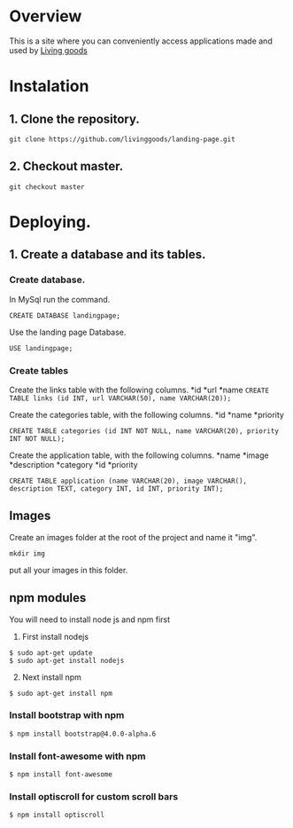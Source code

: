 # Overview
This is a site where you can conveniently access applications made and used by [Living goods](https://livinggoods.org/)

# Instalation
## 1. Clone the repository.
```
git clone https://github.com/livinggoods/landing-page.git
```

## 2. Checkout master.
```
git checkout master
```

# Deploying.
## 1. Create a database and its tables.

### Create database.
In MySql run the command.
```
CREATE DATABASE landingpage;
```

Use the landing page Database.
```
USE landingpage;
```

### Create tables
Create the links table with the following columns.
*id
*url
*name
`CREATE TABLE links (id INT, url VARCHAR(50), name VARCHAR(20));`

Create the categories table, with the following columns.
*id
*name
*priority
```
CREATE TABLE categories (id INT NOT NULL, name VARCHAR(20), priority INT NOT NULL);
```

Create the application table, with the following columns.
*name
*image
*description
*category
*id
*priority
```
CREATE TABLE application (name VARCHAR(20), image VARCHAR(), description TEXT, category INT, id INT, priority INT);
```

## Images
Create an images folder at the root of the project and name it "img".
```
mkdir img
```

put all your images in this folder.

## npm modules
You will need to install node js and npm first

1. First install nodejs
```
$ sudo apt-get update
$ sudo apt-get install nodejs
```

2. Next install npm
```
$ sudo apt-get install npm
```

### Install bootstrap with npm
```
$ npm install bootstrap@4.0.0-alpha.6
```

### Install font-awesome with npm
```
$ npm install font-awesome
```

### Install optiscroll for custom scroll bars
```
$ npm install optiscroll
```
